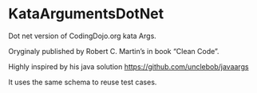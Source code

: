 # KataArgumentsDotNet

Dot net version of CodingDojo.org kata Args.

Oryginaly published by Robert C. Martin’s in book “Clean Code”.

Highly inspired by his java solution https://github.com/unclebob/javaargs

It uses the same schema to reuse test cases.

